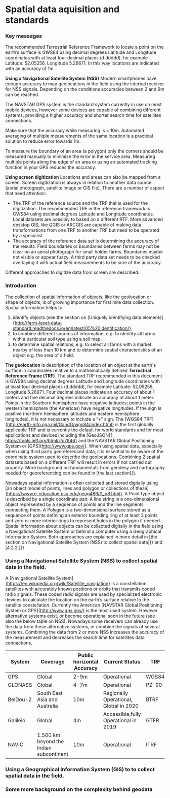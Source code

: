 Spatial data aquisition and standards
=====================================

### Key messages
The recommended Terrestrial Reference Framework to locate a point on the earth’s surface  is GWS84 using decimal degrees Latitude and Longitude coordinates with at least four decimal places (d.ddddd), for example Latitude: 52.05256, Longitude 5.26671. In this way locations are indicated with an accuracy of 1m.

**Using a Navigational Satellite System (NSS)**
Modern smartphones have enough accuracy to map geolocations in the field using the internal receiver for NSS signals. Depending on the conditions accuracies between 2 and 9m can be reached.

The NAVSTAR GPS system is the standard system currently in use on most mobile devices, however some devices are capable of combining different systems, providing a higher accuracy and shorter search time for satellites connections.

Make sure that the accuracy while measuring is < 10m. Automated averaging of multiple measurements of the same location is a practical solution to reduce error towards 1m.

To measure the boundary of an area (a polygon) only the corners should be measured manually to minimize the error in the service area. Measuring multiple points along the edge of an area or using an automated tracking function in your GPS reduces the accuracy.

**Using screen digitization**
Locations and areas can also be mapped from a screen. Screen digitization is always in relation to another data source (aerial photograph, satellite image or GIS file). There are a number of aspect that need attention:
* The TRF of the reference source and the TRF that is used for the digitization. The recommended TRF in the reference framework is GWS84 using decimal degrees Latitude and Longitude coordinates. Local datasets are possibly to based on a different RTF. More advanced desktop GIS, like QGIS or ARCGIS are capable of making data transformations from one TRF to another TRF but need to be operated by a specialist.
* The accuracy of the reference data set is determining the accuracy of the results. Field boundaries or boundaries between farms may not be clear on an aerial photograph for small holder farms. Boundaries maybe not visible or appear fuzzy. A third party data set needs to be checked overlaying it with actual field measurements to be sure of the accuracy.

Different approaches to digitize data from screen are described.

### Introduction
The collection of spatial information of objects, like the geolocation or shape of objects, is of growing importance for first mile data collection. Spatial information helps to: 
1. identify objects (see the section on [Uniquely identifying data elements]{http://farm-level-data-standard.readthedocs.io/en/latest/05%20identification/}, 
2. to combine different sources of information, e.g. to identify all farms with a particular soil type using a soil map,
3. to determine spatial relations, e.g. to select all farms with a market nearby of less than 10 km and to determine spatial characteristics of an object e.g. the area of a field. 

**The geolocation** is description of the location of an object at the earth's surface in coordinates relative to a mathematically defined **Terrestrial Reference Frame (TRF)**. The standard TRF recommended in this document is GWS84 using decimal degrees Latitude and Longitude coordinates with at least four decimal places (d.ddddd), for example Latitude: 52.05256, Longitude 5.26671. Four decimal places indicate an accuracy of about 1 meters and five decimal degrees indicate an accuracy of about 1 meter. Points in the Southern hemisphere have negative latitudes; points in the western hemisphere (the Americas) have negative longitudes. If the sign is positive (northern hemisphere latitudes and eastern hemisphere longitudes), it is not necessary to include a “+” sign. The [WGS84 TRF]{http://earth-info.nga.mil/GandG/wgs84/index.html} is the first globally applicable TRF and is currently the default for world standards and for most applications and devices including the [GeoJSON]{ https://tools.ietf.org/html/rfc7946} and the NAVSTAR Global Positioning System or [GPS]{http://www.gps.gov/}. When using spatial data, especially when using third party georeferenced data, it is essential to be aware of the coordinate system used to describe the geolocations. Combining 2 spatial datasets based on a different TRF will result in errors if not carried out properly. More background on fundamentals from geodesy and cartography needed for georeferencing can be found in [the last section]{}.

Nowadays spatial information is often collected and stored digitally using [an object model of points, lines and polygon or collections of these]{https://www.e-education.psu.edu/geog486/l1_p8.html}. A Point type object is described by a single coordinate pair. A line string is a one-dimensional object represented by a sequence of points and the line segments connecting them. A Polygon is a two-dimensional surface stored as a sequence of points defining an exterior bounding ring of at least 3 points and zero or more interior rings to represent holes in the polygon if needed. Spatial information about objects can be collected digitally in the field using a Navigational Satellite System or behind a computer using a Geographical Information System. Both approaches are explained in more detail in [the section on Navigational Satellite System (NSS) to collect spatial data]{} and [4.2.2.]{}.

### Using a Navigational Satellite System (NSS) to collect spatial data in the field.
A [Navigational Satellite System]{https://en.wikipedia.org/wiki/Satellite_navigation} is a constellation satellites with accurately known positions or orbits that transmits coded radio signals. These coded radio signals are used by specialized electronic devices to calculate the location on the earth’s surface relative to the satellite constellation. Currently the American [NAVSTAR Global Positioning System or GPS]{http://www.gps.gov/} is the most used system. However alternative systems exist, or become operational soon in the future (see also the below table on NSS). Nowadays some receivers can already use the data from these alternative systems, or combine the signals of several systems. Combining the data from 2 or more NSS increases the accuracy of the measurement and decreases the search time for satellites data connections. 

System | Coverage | Public horizontal Accuracy | Current Status | TRF
--- | --- | --- | --- | ---
GPS | Global | 2-9m | Operational | WGS84
GLONASS | Global | 4-7m | Operational | PZ-90
BeiDou-2 | South East Asia and Australia | 10m | Regionally Operational, Global in 2020 | BTRF
Galileio | Global | 4m | Accessible,fully Operational in 2019 | GTFR
NAVIC | 1.500 km beyond the Indian subcontinent | 10m | Operational | ITRF









### Using a Geographical Information System (GIS) to to collect spatial data in the field. 

### Some more background on the complexity behind geodata







